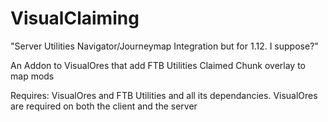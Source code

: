 # VisualClaiming

"Server Utilities Navigator/Journeymap Integration but for 1.12. I suppose?"

An Addon to VisualOres that add FTB Utilities Claimed Chunk overlay to map mods

Requires: VisualOres and FTB Utilities and all its dependancies. VisualOres are required on both the client and the server
